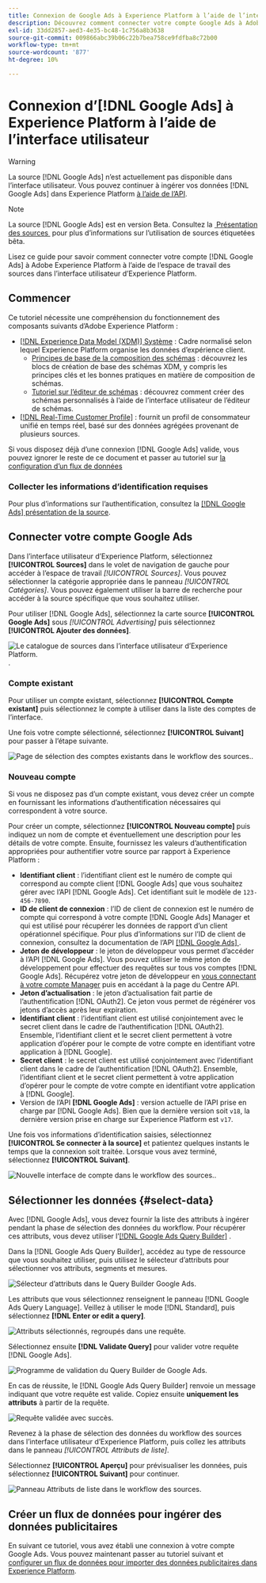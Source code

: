 ```yaml
---
title: Connexion de Google Ads à Experience Platform à l’aide de l’interface utilisateur
description: Découvrez comment connecter votre compte Google Ads à Adobe Experience Platform dans l’interface utilisateur.
exl-id: 33dd2857-aed3-4e35-bc48-1c756a8b3638
source-git-commit: 009866abc39b06c22b7bea758ce9fdfba8c72b00
workflow-type: tm+mt
source-wordcount: '877'
ht-degree: 10%

---
```


# Connexion d’[!DNL Google Ads] à Experience Platform à l’aide de l’interface utilisateur

>[!WARNING]
>
>La source [!DNL Google Ads] n’est actuellement pas disponible dans l’interface utilisateur. Vous pouvez continuer à ingérer vos données [!DNL Google Ads] dans Experience Platform [à l’aide de l’API](../../../api/create/advertising/ads.md).

>[!NOTE]
>
>La source [!DNL Google Ads] est en version Beta. Consultez la [&#x200B; Présentation des sources &#x200B;](../../../../home.md#terms-and-conditions) pour plus d’informations sur l’utilisation de sources étiquetées bêta.

Lisez ce guide pour savoir comment connecter votre compte [!DNL Google Ads] à Adobe Experience Platform à l’aide de l’espace de travail des sources dans l’interface utilisateur d’Experience Platform.

## Commencer

Ce tutoriel nécessite une compréhension du fonctionnement des composants suivants d’Adobe Experience Platform : 

* [[!DNL Experience Data Model (XDM)] Système](../../../../../xdm/home.md) : Cadre normalisé selon lequel Experience Platform organise les données d’expérience client. 
   * [Principes de base de la composition des schémas](../../../../../xdm/schema/composition.md) : découvrez les blocs de création de base des schémas XDM, y compris les principes clés et les bonnes pratiques en matière de composition de schémas.
   * [Tutoriel sur l’éditeur de schémas](../../../../../xdm/tutorials/create-schema-ui.md) : découvrez comment créer des schémas personnalisés à l’aide de l’interface utilisateur de l’éditeur de schémas.
* [[!DNL Real-Time Customer Profile]](../../../../../profile/home.md) : fournit un profil de consommateur unifié en temps réel, basé sur des données agrégées provenant de plusieurs sources.

Si vous disposez déjà d’une connexion [!DNL Google Ads] valide, vous pouvez ignorer le reste de ce document et passer au tutoriel sur [la configuration d’un flux de données](../../dataflow/advertising.md)

### Collecter les informations d’identification requises

Pour plus d’informations sur l’authentification, consultez la [[!DNL Google Ads] présentation de la source](../../../../connectors/advertising/ads.md).

## Connecter votre compte Google Ads

Dans l’interface utilisateur d’Experience Platform, sélectionnez **[!UICONTROL Sources]** dans le volet de navigation de gauche pour accéder à l’espace de travail *[!UICONTROL Sources]*. Vous pouvez sélectionner la catégorie appropriée dans le panneau *[!UICONTROL Catégories]*. Vous pouvez également utiliser la barre de recherche pour accéder à la source spécifique que vous souhaitez utiliser.

Pour utiliser [!DNL Google Ads], sélectionnez la carte source **[!UICONTROL Google Ads]** sous *[!UICONTROL Advertising]* puis sélectionnez **[!UICONTROL Ajouter des données]**.

![Le catalogue de sources dans l’interface utilisateur d’Experience Platform.](../../../../images/tutorials/create/ads/catalog.png).

### Compte existant

Pour utiliser un compte existant, sélectionnez **[!UICONTROL Compte existant]** puis sélectionnez le compte à utiliser dans la liste des comptes de l’interface.

Une fois votre compte sélectionné, sélectionnez **[!UICONTROL Suivant]** pour passer à l’étape suivante.

![Page de sélection des comptes existants dans le workflow des sources.](../../../../images/tutorials/create/ads/existing.png).

### Nouveau compte

Si vous ne disposez pas d’un compte existant, vous devez créer un compte en fournissant les informations d’authentification nécessaires qui correspondent à votre source.

Pour créer un compte, sélectionnez **[!UICONTROL Nouveau compte]** puis indiquez un nom de compte et éventuellement une description pour les détails de votre compte. Ensuite, fournissez les valeurs d’authentification appropriées pour authentifier votre source par rapport à Experience Platform :

* **Identifiant client** : l’identifiant client est le numéro de compte qui correspond au compte client [!DNL Google Ads] que vous souhaitez gérer avec l’API [!DNL Google Ads]. Cet identifiant suit le modèle de `123-456-7890`.
* **ID de client de connexion** : l’ID de client de connexion est le numéro de compte qui correspond à votre compte [!DNL Google Ads] Manager et qui est utilisé pour récupérer les données de rapport d’un client opérationnel spécifique. Pour plus d’informations sur l’ID de client de connexion, consultez la documentation de l’API [[!DNL Google Ads] &#x200B;](https://developers.google.com/search-ads/reporting/concepts/login-customer-id).
* **Jeton de développeur** : le jeton de développeur vous permet d’accéder à l’API [!DNL Google Ads]. Vous pouvez utiliser le même jeton de développement pour effectuer des requêtes sur tous vos comptes [!DNL Google Ads]. Récupérez votre jeton de développeur en [vous connectant à votre compte Manager](https://ads.google.com/home/tools/manager-accounts/) puis en accédant à la page du Centre API.
* **Jeton d’actualisation** : le jeton d’actualisation fait partie de l’authentification [!DNL OAuth2]. Ce jeton vous permet de régénérer vos jetons d’accès après leur expiration.
* **Identifiant client** : l’identifiant client est utilisé conjointement avec le secret client dans le cadre de l’authentification [!DNL OAuth2]. Ensemble, l’identifiant client et le secret client permettent à votre application d’opérer pour le compte de votre compte en identifiant votre application à [!DNL Google].
* **Secret client** : le secret client est utilisé conjointement avec l’identifiant client dans le cadre de l’authentification [!DNL OAuth2]. Ensemble, l’identifiant client et le secret client permettent à votre application d’opérer pour le compte de votre compte en identifiant votre application à [!DNL Google].
* Version de l’API **[!DNL Google Ads]** : version actuelle de l’API prise en charge par [!DNL Google Ads]. Bien que la dernière version soit `v18`, la dernière version prise en charge sur Experience Platform est `v17`.

Une fois vos informations d’identification saisies, sélectionnez **[!UICONTROL Se connecter à la source]** et patientez quelques instants le temps que la connexion soit traitée. Lorsque vous avez terminé, sélectionnez **[!UICONTROL Suivant]**.

![Nouvelle interface de compte dans le workflow des sources.](../../../../images/tutorials/create/ads/new.png).

## Sélectionner les données {#select-data}

Avec [!DNL Google Ads], vous devez fournir la liste des attributs à ingérer pendant la phase de sélection des données du workflow. Pour récupérer ces attributs, vous devez utiliser l’[[!DNL Google Ads Query Builder]](https://developers.google.com/google-ads/api/fields/v17/overview_query_builder) .

Dans la [!DNL Google Ads Query Builder], accédez au type de ressource que vous souhaitez utiliser, puis utilisez le sélecteur d’attributs pour sélectionner vos attributs, segments et mesures.

![Sélecteur d’attributs dans le Query Builder Google Ads.](../../../../images/tutorials/create/ads/attributes.png)

Les attributs que vous sélectionnez renseignent le panneau [!DNL Google Ads Query Language]. Veillez à utiliser le mode [!DNL Standard], puis sélectionnez **[!DNL Enter or edit a query]**.

![Attributs sélectionnés, regroupés dans une requête.](../../../../images/tutorials/create/ads/enter-query.png)

Sélectionnez ensuite **[!DNL Validate Query]** pour valider votre requête [!DNL Google Ads].

![Programme de validation du Query Builder de Google Ads.](../../../../images/tutorials/create/ads/validate-query.png)

En cas de réussite, le [!DNL Google Ads Query Builder] renvoie un message indiquant que votre requête est valide. Copiez ensuite **uniquement les attributs** à partir de la requête.

![Requête validée avec succès.](../../../../images/tutorials/create/ads/copy-query.png)

Revenez à la phase de sélection des données du workflow des sources dans l’interface utilisateur d’Experience Platform, puis collez les attributs dans le panneau *[!UICONTROL Attributs de liste]*.

Sélectionnez **[!UICONTROL Aperçu]** pour prévisualiser les données, puis sélectionnez **[!UICONTROL Suivant]** pour continuer.

![Panneau Attributs de liste dans le workflow des sources.](../../../../images/tutorials/create/ads/list-attributes.png)

## Créer un flux de données pour ingérer des données publicitaires

En suivant ce tutoriel, vous avez établi une connexion à votre compte Google Ads. Vous pouvez maintenant passer au tutoriel suivant et [configurer un flux de données pour importer des données publicitaires dans Experience Platform](../../dataflow/advertising.md).
